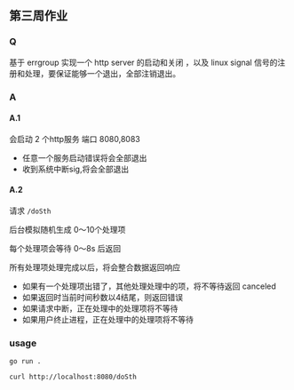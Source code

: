 ## 第三周作业

### Q
基于 errgroup 实现一个 http server 的启动和关闭 ，以及 linux signal 信号的注册和处理，要保证能够一个退出，全部注销退出。

### A
#### A.1
会启动 2 个http服务 端口 8080,8083
* 任意一个服务启动错误将会全部退出
* 收到系统中断sig,将会全部退出
#### A.2

请求 ```/doSth```

后台模拟随机生成 0～10个处理项

每个处理项会等待 0～8s 后返回

所有处理项处理完成以后，将会整合数据返回响应

* 如果有一个处理项出错了，其他处理处理中的项，将不等待返回 canceled
* 如果返回时当前时间秒数以4结尾，则返回错误
* 如果请求中断，正在处理中的处理项将不等待
* 如果用户终止进程，正在处理中的处理项将不等待

### usage
 ```
 go run .
 ```
```shell
curl http://localhost:8080/doSth
```
